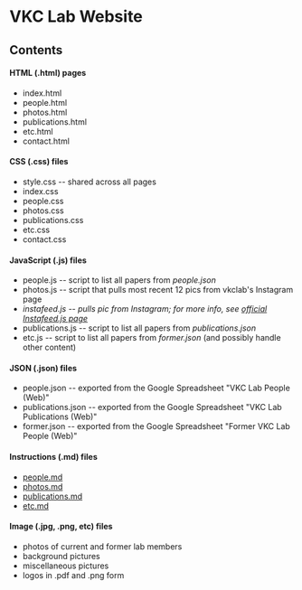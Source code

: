 # VKC Lab Website

## Contents

#### HTML (.html) pages

- index.html
- people.html
- photos.html
- publications.html
- etc.html
- contact.html

#### CSS (.css) files

- style.css -- shared across all pages
- index.css
- people.css
- photos.css
- publications.css
- etc.css
- contact.css

#### JavaScript (.js) files

- people.js -- script to list all papers from _people.json_
- photos.js -- script that pulls most recent 12 pics from vkclab's Instagram page
- _instafeed.js -- pulls pic from Instagram; for more info, see [official Instafeed.js page](http://instafeedjs.com/)_
- publications.js -- script to list all papers from _publications.json_
- etc.js -- script to list all papers from _former.json_ (and possibly handle other content)

#### JSON (.json) files

- people.json -- exported from the Google Spreadsheet "VKC Lab People (Web)"
- publications.json -- exported from the Google Spreadsheet "VKC Lab Publications (Web)"
- former.json -- exported from the Google Spreadsheet "Former VKC Lab People (Web)"

#### Instructions (.md) files

- [people.md](instructions/people.md)
- [photos.md](instructions/photos.md)
- [publications.md](instructions/publications.md)
- [etc.md](instructions/etc.md)

#### Image (.jpg, .png, etc) files

- photos of current and former lab members
- background pictures
- miscellaneous pictures
- logos in .pdf and .png form